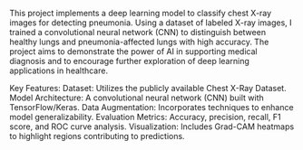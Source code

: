 This project implements a deep learning model to classify chest X-ray images for detecting pneumonia. Using a dataset of labeled X-ray images, I trained a convolutional neural network (CNN) to distinguish between healthy lungs and pneumonia-affected lungs with high accuracy. The project aims to demonstrate the power of AI in supporting medical diagnosis and to encourage further exploration of deep learning applications in healthcare.

Key Features:
Dataset: Utilizes the publicly available Chest X-Ray Dataset.
Model Architecture: A convolutional neural network (CNN) built with TensorFlow/Keras.
Data Augmentation: Incorporates techniques to enhance model generalizability.
Evaluation Metrics: Accuracy, precision, recall, F1 score, and ROC curve analysis.
Visualization: Includes Grad-CAM heatmaps to highlight regions contributing to predictions.
